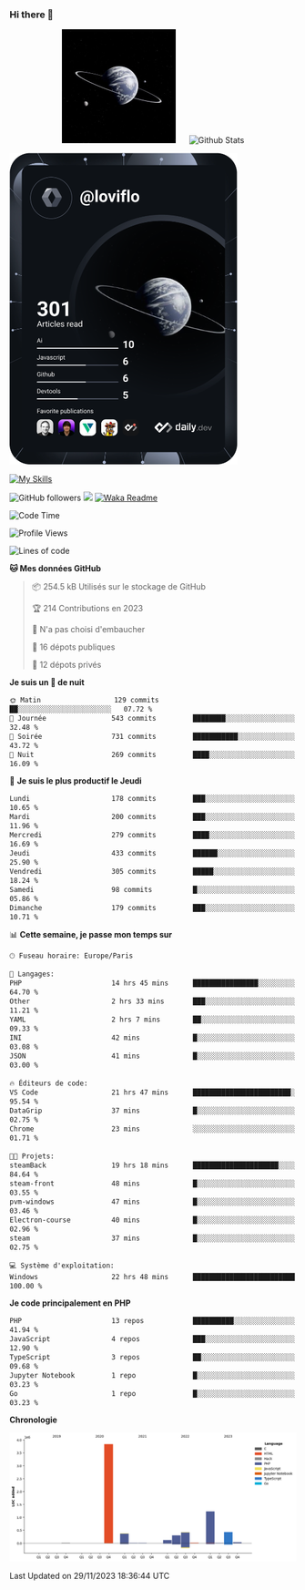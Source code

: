 ### Hi there 👋

<p align="center">
  <img src="https://github.com/Loviflo/Loviflo/blob/main/img/portrait.jpg" alt="Loviflo" height="200" style="margin-right: 20px"/>
  <img src="https://github-readme-stats.vercel.app/api?username=Loviflo&show_icons=true&theme=graywhite" alt="Github Stats" />
</p>

<a href="https://app.daily.dev/loviflo"><img src="https://github.com/loviflo/loviflo/blob/main/devcard.svg" width="400" alt="Loviflo's Dev Card"/></a>


[![My Skills](https://skillicons.dev/icons?i=php,laravel,symfony,mysql,js,ts,html,css,sass,angular,docker,webpack,vscode,figma,git,github,gitlab)](https://skillicons.dev)


![GitHub followers](https://img.shields.io/github/followers/Loviflo?label=Follow&style=social)
![](https://visitor-badge.glitch.me/badge?page_id=Loviflo.Loviflo)
[![Waka Readme](https://github.com/Loviflo/Loviflo/actions/workflows/update-stats.yml/badge.svg)](https://github.com/Loviflo/Loviflo/actions/workflows/update-stats.yml)

<!--START_SECTION:waka-->
![Code Time](http://img.shields.io/badge/Code%20Time-1%2C662%20hrs%2055%20mins-blue)

![Profile Views](http://img.shields.io/badge/Vues%20du%20profil-15-blue)

![Lines of code](https://img.shields.io/badge/Depuis%20Hello%20World%2C%20j%27ai%20%C3%A9crit-6.8%20million%20Lignes%20de%20code-blue)

**🐱 Mes données GitHub** 

> 📦 254.5 kB Utilisés sur le stockage de GitHub 
 > 
> 🏆 214 Contributions en 2023
 > 
> 🚫 N'a pas choisi d'embaucher
 > 
> 📜 16 dépots publiques 
 > 
> 🔑 12 dépots privés 
 > 
**Je suis un 🦉 de nuit** 

```text
🌞 Matin                  129 commits         ██░░░░░░░░░░░░░░░░░░░░░░░   07.72 % 
🌆 Journée                543 commits         ████████░░░░░░░░░░░░░░░░░   32.48 % 
🌃 Soirée                 731 commits         ███████████░░░░░░░░░░░░░░   43.72 % 
🌙 Nuit                   269 commits         ████░░░░░░░░░░░░░░░░░░░░░   16.09 % 
```
📅 **Je suis le plus productif le Jeudi** 

```text
Lundi                    178 commits         ███░░░░░░░░░░░░░░░░░░░░░░   10.65 % 
Mardi                    200 commits         ███░░░░░░░░░░░░░░░░░░░░░░   11.96 % 
Mercredi                 279 commits         ████░░░░░░░░░░░░░░░░░░░░░   16.69 % 
Jeudi                    433 commits         ██████░░░░░░░░░░░░░░░░░░░   25.90 % 
Vendredi                 305 commits         █████░░░░░░░░░░░░░░░░░░░░   18.24 % 
Samedi                   98 commits          █░░░░░░░░░░░░░░░░░░░░░░░░   05.86 % 
Dimanche                 179 commits         ███░░░░░░░░░░░░░░░░░░░░░░   10.71 % 
```


📊 **Cette semaine, je passe mon temps sur** 

```text
🕑︎ Fuseau horaire: Europe/Paris

💬 Langages: 
PHP                      14 hrs 45 mins      ████████████████░░░░░░░░░   64.70 % 
Other                    2 hrs 33 mins       ███░░░░░░░░░░░░░░░░░░░░░░   11.21 % 
YAML                     2 hrs 7 mins        ██░░░░░░░░░░░░░░░░░░░░░░░   09.33 % 
INI                      42 mins             █░░░░░░░░░░░░░░░░░░░░░░░░   03.08 % 
JSON                     41 mins             █░░░░░░░░░░░░░░░░░░░░░░░░   03.00 % 

🔥 Éditeurs de code: 
VS Code                  21 hrs 47 mins      ████████████████████████░   95.54 % 
DataGrip                 37 mins             █░░░░░░░░░░░░░░░░░░░░░░░░   02.75 % 
Chrome                   23 mins             ░░░░░░░░░░░░░░░░░░░░░░░░░   01.71 % 

🐱‍💻 Projets: 
steamBack                19 hrs 18 mins      █████████████████████░░░░   84.64 % 
steam-front              48 mins             █░░░░░░░░░░░░░░░░░░░░░░░░   03.55 % 
pvm-windows              47 mins             █░░░░░░░░░░░░░░░░░░░░░░░░   03.46 % 
Electron-course          40 mins             █░░░░░░░░░░░░░░░░░░░░░░░░   02.96 % 
steam                    37 mins             █░░░░░░░░░░░░░░░░░░░░░░░░   02.75 % 

💻 Système d'exploitation: 
Windows                  22 hrs 48 mins      █████████████████████████   100.00 % 
```

**Je code principalement en PHP** 

```text
PHP                      13 repos            ██████████░░░░░░░░░░░░░░░   41.94 % 
JavaScript               4 repos             ███░░░░░░░░░░░░░░░░░░░░░░   12.90 % 
TypeScript               3 repos             ██░░░░░░░░░░░░░░░░░░░░░░░   09.68 % 
Jupyter Notebook         1 repo              █░░░░░░░░░░░░░░░░░░░░░░░░   03.23 % 
Go                       1 repo              █░░░░░░░░░░░░░░░░░░░░░░░░   03.23 % 
```



**Chronologie**

![Lines of Code chart](https://raw.githubusercontent.com/Loviflo/Loviflo/main/assets/bar_graph.png)


 Last Updated on 29/11/2023 18:36:44 UTC
<!--END_SECTION:waka-->
